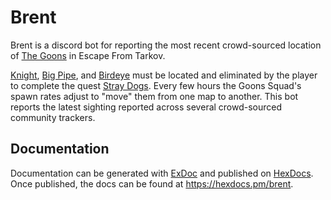 # Brent

Brent is a discord bot for reporting the most recent crowd-sourced location of [The Goons](https://escapefromtarkov.fandom.com/wiki/The_Goons) in Escape From Tarkov.

[Knight](https://escapefromtarkov.fandom.com/wiki/Knight), [Big Pipe](https://escapefromtarkov.fandom.com/wiki/Big_Pipe), and [Birdeye](https://escapefromtarkov.fandom.com/wiki/Birdeye) must be located and eliminated by the player to complete the quest [Stray Dogs](https://escapefromtarkov.fandom.com/wiki/Stray_Dogs). Every few hours the Goons Squad's spawn rates adjust to "move" them from one map to another. This bot reports the latest sighting reported across several crowd-sourced community trackers.

## Documentation

Documentation can be generated with [ExDoc](https://github.com/elixir-lang/ex_doc) and published on [HexDocs](https://hexdocs.pm). Once published, the docs can be found at <https://hexdocs.pm/brent>.

